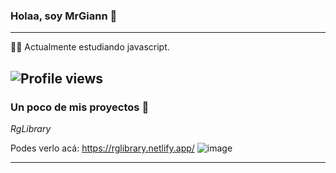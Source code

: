 ### Holaa, soy MrGiann 👋

---
 
 👩‍💻 Actualmente estudiando javascript.
 
![Profile views](https://gpvc.arturio.dev/mrgiann)
---

### Un poco de mis proyectos :loudspeaker: 



*RgLibrary*

Podes verlo acá: https://rglibrary.netlify.app/
![image](https://user-images.githubusercontent.com/82038942/192119698-62d0dde5-ac2f-42f2-acee-75020b3ce129.png)


---
